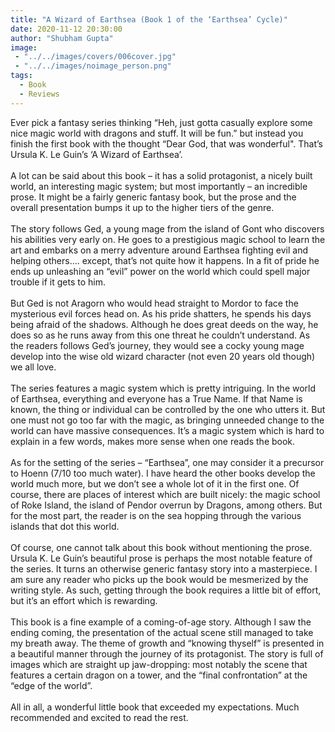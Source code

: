 ```yaml
---
title: "A Wizard of Earthsea (Book 1 of the ‘Earthsea’ Cycle)"
date: 2020-11-12 20:30:00
author: "Shubham Gupta"
image: 
 - "../../images/covers/006cover.jpg"
 - "../../images/noimage_person.png"
tags:
  - Book
  - Reviews
---
```


Ever pick a fantasy series thinking “Heh, just gotta casually explore some nice magic world with dragons and stuff. It will be fun.” but instead you finish the first book with the thought “Dear God, that was wonderful". That’s Ursula K. Le Guin’s ‘A Wizard of Earthsea’.
<br><br>
A lot can be said about this book – it has a solid protagonist, a nicely built world, an interesting magic system; but most importantly – an incredible prose. It might be a fairly generic fantasy book, but the prose and the overall presentation bumps it up to the higher tiers of the genre.
<br><br>
The story follows Ged, a young mage from the island of Gont who discovers his abilities very early on. He goes to a prestigious magic school to learn the art and embarks on a merry adventure around Earthsea fighting evil and helping others…. except, that’s not quite how it happens. In a fit of pride he ends up unleashing an “evil” power on the world which could spell major trouble if it gets to him.
<br><br>
But Ged is not Aragorn who would head straight to Mordor to face the mysterious evil forces head on. As his pride shatters, he spends his days being afraid of the shadows. Although he does great deeds on the way, he does so as he runs away from this one threat he couldn’t understand. As the readers follows Ged’s journey, they would see a cocky young mage develop into the wise old wizard character (not even 20 years old though) we all love.
<br><br>
The series features a magic system which is pretty intriguing. In the world of Earthsea, everything and everyone has a True Name. If that Name is known, the thing or individual can be controlled by the one who utters it. But one must not go too far with the magic, as bringing unneeded change to the world can have massive consequences. It’s a magic system which is hard to explain in a few words, makes more sense when one reads the book.
<br><br>
As for the setting of the series – “Earthsea”, one may consider it a precursor to Hoenn (7/10 too much water). I have heard the other books develop the world much more, but we don’t see a whole lot of it in the first one. Of course, there are places of interest which are built nicely: the magic school of Roke Island, the island of Pendor overrun by Dragons, among others. But for the most part, the reader is on the sea hopping through the various islands that dot this world.
<br><br>
Of course, one cannot talk about this book without mentioning the prose. Ursula K. Le Guin’s beautiful prose is perhaps the most notable feature of the series. It turns an otherwise generic fantasy story into a masterpiece. I am sure any reader who picks up the book would be mesmerized by the writing style. As such, getting through the book requires a little bit of effort, but it’s an effort which is rewarding.
<br><br>
This book is a fine example of a coming-of-age story. Although I saw the ending coming, the presentation of the actual scene still managed to take my breath away. The theme of growth and “knowing thyself” is presented in a beautiful manner through the journey of its protagonist. The story is full of images which are straight up jaw-dropping: most notably the scene that features a certain dragon on a tower, and the “final confrontation” at the “edge of the world”.
<br><br>
All in all, a wonderful little book that exceeded my expectations. Much recommended and excited to read the rest.
